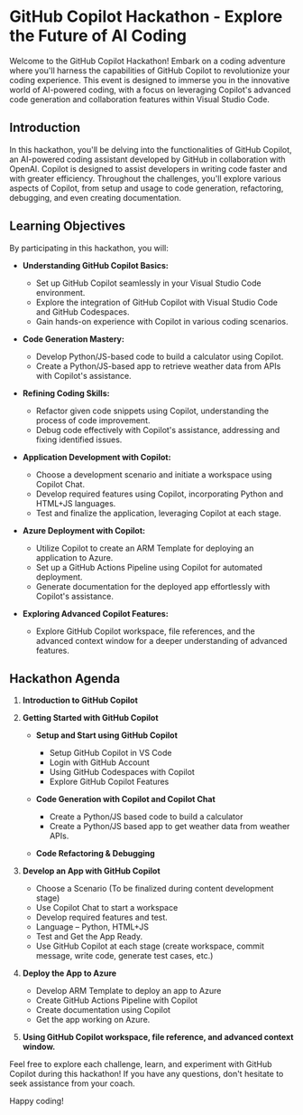 # GitHub Copilot Hackathon - Explore the Future of AI Coding

Welcome to the GitHub Copilot Hackathon! Embark on a coding adventure where you'll harness the capabilities of GitHub Copilot to revolutionize your coding experience. This event is designed to immerse you in the innovative world of AI-powered coding, with a focus on leveraging Copilot's advanced code generation and collaboration features within Visual Studio Code.

## Introduction

In this hackathon, you'll be delving into the functionalities of GitHub Copilot, an AI-powered coding assistant developed by GitHub in collaboration with OpenAI. Copilot is designed to assist developers in writing code faster and with greater efficiency. Throughout the challenges, you'll explore various aspects of Copilot, from setup and usage to code generation, refactoring, debugging, and even creating documentation.

## Learning Objectives

By participating in this hackathon, you will:

- **Understanding GitHub Copilot Basics:**
  - Set up GitHub Copilot seamlessly in your Visual Studio Code environment.
  - Explore the integration of GitHub Copilot with Visual Studio Code and GitHub Codespaces.
  - Gain hands-on experience with Copilot in various coding scenarios.

- **Code Generation Mastery:**
  - Develop Python/JS-based code to build a calculator using Copilot.
  - Create a Python/JS-based app to retrieve weather data from APIs with Copilot's assistance.

- **Refining Coding Skills:**
  - Refactor given code snippets using Copilot, understanding the process of code improvement.
  - Debug code effectively with Copilot's assistance, addressing and fixing identified issues.

- **Application Development with Copilot:**
  - Choose a development scenario and initiate a workspace using Copilot Chat.
  - Develop required features using Copilot, incorporating Python and HTML+JS languages.
  - Test and finalize the application, leveraging Copilot at each stage.

- **Azure Deployment with Copilot:**
  - Utilize Copilot to create an ARM Template for deploying an application to Azure.
  - Set up a GitHub Actions Pipeline using Copilot for automated deployment.
  - Generate documentation for the deployed app effortlessly with Copilot's assistance.

- **Exploring Advanced Copilot Features:**
  - Explore GitHub Copilot workspace, file references, and the advanced context window for a deeper understanding of advanced features.

## Hackathon Agenda

1. **Introduction to GitHub Copilot**

2. **Getting Started with GitHub Copilot**

   - **Setup and Start using GitHub Copilot**
      -  Setup GitHub Copilot in VS Code
      -  Login with GitHub Account
      -  Using GitHub Codespaces with Copilot
      -  Explore GitHub Copilot Features

   - **Code Generation with Copilot and Copilot Chat**
      -  Create a Python/JS based code to build a calculator
      -  Create a Python/JS based app to get weather data from weather APIs.

   - **Code Refactoring & Debugging**

3. **Develop an App with GitHub Copilot**

      -  Choose a Scenario (To be finalized during content development stage)
      -  Use Copilot Chat to start a workspace
      -  Develop required features and test.
      -  Language – Python, HTML+JS
      -  Test and Get the App Ready.
      -  Use GitHub Copilot at each stage (create workspace, commit message, write code, generate test cases, etc.)

4. **Deploy the App to Azure**

   - Develop ARM Template to deploy an app to Azure
   - Create GitHub Actions Pipeline with Copilot
   - Create documentation using Copilot
   - Get the app working on Azure.

5. **Using GitHub Copilot workspace, file reference, and advanced context window.**
   
Feel free to explore each challenge, learn, and experiment with GitHub Copilot during this hackathon! If you have any questions, don't hesitate to seek assistance from your coach.

Happy coding!
